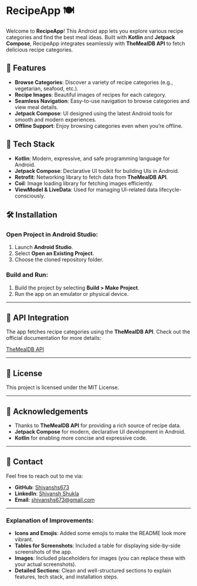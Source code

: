# RecipeApp 🍽️

Welcome to **RecipeApp**! This Android app lets you explore various recipe categories and find the best meal ideas. Built with **Kotlin** and **Jetpack Compose**, RecipeApp integrates seamlessly with **TheMealDB API** to fetch delicious recipe categories.

## 📱 Features
- **Browse Categories**: Discover a variety of recipe categories (e.g., vegetarian, seafood, etc.).
- **Recipe Images**: Beautiful images of recipes for each category.
- **Seamless Navigation**: Easy-to-use navigation to browse categories and view meal details.
- **Jetpack Compose**: UI designed using the latest Android tools for smooth and modern experiences.
- **Offline Support**: Enjoy browsing categories even when you’re offline.

## 🔧 Tech Stack
- **Kotlin**: Modern, expressive, and safe programming language for Android.
- **Jetpack Compose**: Declarative UI toolkit for building UIs in Android.
- **Retrofit**: Networking library to fetch data from **TheMealDB API**.
- **Coil**: Image loading library for fetching images efficiently.
- **ViewModel & LiveData**: Used for managing UI-related data lifecycle-consciously.

## 🛠 Installation

### Open Project in Android Studio:
1. Launch **Android Studio**.
2. Select **Open an Existing Project**.
3. Choose the cloned repository folder.

### Build and Run:
1. Build the project by selecting **Build > Make Project**.
2. Run the app on an emulator or physical device.

---

## 📡 API Integration
The app fetches recipe categories using the **TheMealDB API**. Check out the official documentation for more details:

[TheMealDB API](https://www.themealdb.com/)

---

## 📝 License

This project is licensed under the MIT License.

---

## 🤝 Acknowledgements
- Thanks to **TheMealDB API** for providing a rich source of recipe data.
- **Jetpack Compose** for modern, declarative UI development in Android.
- **Kotlin** for enabling more concise and expressive code.

---

## 📢 Contact

Feel free to reach out to me via:

- **GitHub**: [Shivanshs673](https://github.com/Shivanshs673)
- **LinkedIn**: [Shivansh Shukla](https://www.linkedin.com/in/shivansh-shukla-2a9552257)
- **Email**: shivanshs673@gmail.com

---

### Explanation of Improvements:
- **Icons and Emojis**: Added some emojis to make the README look more vibrant.
- **Tables for Screenshots**: Included a table for displaying side-by-side screenshots of the app.
- **Images**: Included placeholders for images (you can replace these with your actual screenshots).
- **Detailed Sections**: Clean and well-structured sections to explain features, tech stack, and installation steps.
